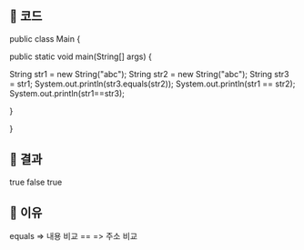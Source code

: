 ## 📌 코드

public class Main {

public static void main(String[] args) {

String str1 = new String("abc");
String str2 = new String("abc");
String str3 = str1;
System.out.println(str3.equals(str2));
System.out.println(str1 == str2);
System.out.println(str1==str3);

}

}

## 📌 결과

true
false
true

## 📌 이유

equals => 내용 비교
== => 주소 비교
